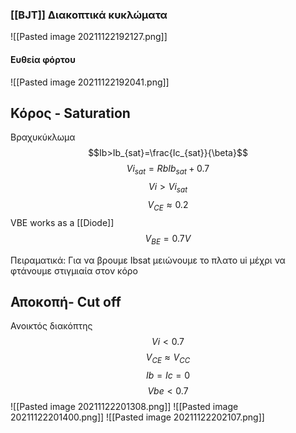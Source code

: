 ### [[BJT]] Διακοπτικά κυκλώματα
![[Pasted image 20211122192127.png]]

#### Ευθεία φόρτου
![[Pasted image 20211122192041.png]]

## Κόρος - Saturation
Βραχυκύκλωμα
$$Ib>Ib_{sat}=\frac{Ic_{sat}}{\beta}$$
$$Vi_{sat}=RbIb_{sat}+0.7$$
$$Vi>Vi_{sat}$$
$$V_{CE}\approx 0.2$$
VΒΕ works as a [[Diode]]
$$V_{BE}=0.7V$$

Πειραματικά:
Για να βρουμε Ibsat μειώνουμε το πλατο ui μέχρι να φτάνουμε στιγμιαία στον κόρο
## Αποκοπή- Cut off
Ανοικτός διακόπτης
$$Vi<0.7$$
$$V_{CE}\approx V_{CC} $$
$$Ιb=Ic=0$$
$$Vbe<0.7$$
![[Pasted image 20211122201308.png]]
![[Pasted image 20211122201400.png]]
![[Pasted image 20211122202107.png]]